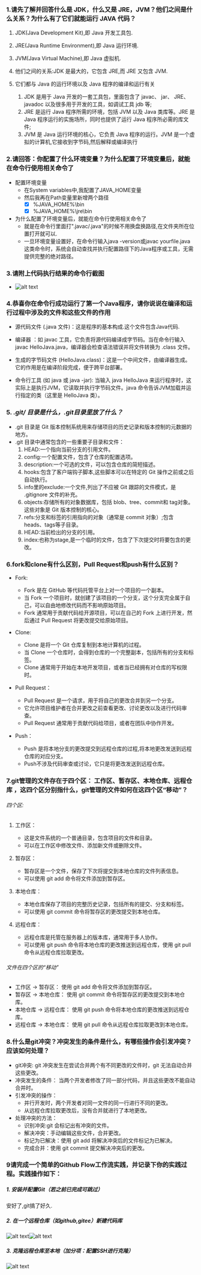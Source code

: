 ### **1**.请先了解并回答什么是 JDK，什么又是 JRE，JVM？他们之间是什么关系？为什么有了它们就能运行 JAVA 代码？

1. JDK(Java Development Kit),即 Java 开发工具包.
2. JRE(Java Runtime Environment),即 Java 运行环境.
3. JVM(Java Virtual Machine),即 Java 虚拟机.
4. 他们之间的关系:JDK 是最大的，它包含 JRE,而 JRE 又包含 JVM.
5. 它们都与 Java 的运行环境以及 Java 程序的编译和运行有关

   1. JDK 是用于 Java 开发的一套工具包，里面包含了 javac、 jar、 JRE、javadoc 以及很多用于开发的工具，如调试工具 jdb 等;
   2. JRE 是运行 Java 程序所需的环境，包括 JVM 以及 Java 类库等。JRE 是 Java 程序运行的实施场所，同时也提供了运行 Java 程序所必需的库文件;
   3. JVM 是 Java 运行环境的核心，它负责 Java 程序的运行。JVM 是一个虚拟的计算机,它接收到字节码,然后解释或编译执行  
### **2**.请回答：你配置了什么环境变量？为什么配置了环境变量后，就能在命令行使用相关命令了
-  配置环境变量
     - 在System variables中,我配置了JAVA_HOME变量
     - 然后我再在Path变量里新增两个路径 
        - [x] %JAVA_HOME%\bin
        - [x] %JAVA_HOME%\jre\bin
- 为什么配置了环境变量后，就能在命令行使用相关命令了
  - 就是在命令行里面打".javac/.java"的时候不用换盘换路径,在文件夹所在位置打开就可以.
  - 一旦环境变量设置好，在命令行输入java -version或javac yourfile.java这类命令时，系统会自动查找并执行配置路径下的Java程序或工具，无需提供完整的绝对路径。

### **3**.请附上代码执行结果的命令行截图
- ![alt text](<屏幕截图 2024-10-17 154853.png>)
### **4**.恭喜你在命令行成功运行了第一个Java程序，请你说说在编译和运行过程中涉及的文件和这些文件的作用
- 源代码文件 (.java 文件)：这是程序的基本构成.这个文件包含Java代码.

- 编译器 ：如 javac 工具，它负责将源代码编译成字节码。当在命令行输入 javac HelloJava.java，编译器会检查语法错误并将文件转换为 .class 文件。

- 生成的字节码文件 (HelloJava.class)：这是一个中间文件，由编译器生成。它的作用是在编译阶段完成，便于跨平台部署。

- 命令行工具 (如 java 或 java -jar): 当输入 java HelloJava 来运行程序时，这实际上是执行JVM，它读取并执行字节码文件。java 命令告诉JVM加载并运行指定的类（这里是 HelloJava 类）。
### **5**.  ***.git/ 目录是什么，.git目录里放了什么？***
- .git 目录是 Git 版本控制系统用来存储项目的历史记录和版本控制的元数据的地方。
-  .git 目录中通常包含的一些重要子目录和文件：
   1. HEAD:一个指向当前分支的引用文件。
   2. config:一个配置文件，包含了仓库的配置选项。
   3. description:一个可选的文件，可以包含仓库的简短描述。
   4. hooks:包含了客户端钩子脚本,这些脚本可以在特定的 Git 操作之前或之后自动执行。
   5. info里的exclude:一个文件,列出了不应被 Git 跟踪的文件模式，是 .gitignore 文件的补充。
   6. objects:存储所有的对象数据库，包括 blob、tree、commit和 tag对象。这些对象是 Git 版本控制的核心。
   7. refs:分支和标签的引用指向的对象（通常是 commit 对象）;包含 heads、tags等子目录。
   8. HEAD:当前检出的分支的引用。
   9. index:也称为stage,是一个临时的文件，包含了下次提交时将要包含的更改。
### **6**.fork和clone有什么区别，Pull Request和push有什么区别？
- Fork:
  - Fork 是在 GitHub 等代码托管平台上对一个项目的一个副本。
  - 当 Fork 一个项目时，就创建了该项目的一个分支，这个分支完全属于自己，可以自由地修改代码而不影响原始项目。
  - Fork 通常用于贡献代码给开源项目，可以在自己的 Fork 上进行开发，然后通过 Pull Request 将更改提交给原始项目。
- Clone:
  - Clone 是将一个 Git 仓库复制到本地计算机的过程。
  - 当 Clone 一个仓库时，会得到仓库的一个完整副本，包括所有的分支和标签。
  - Clone 通常用于开始在本地开发项目，或者当已经拥有对仓库的写权限时。
- Pull Request：
  - Pull Request 是一个请求，用于将自己的更改合并到另一个分支。
  - 它允许项目维护者在合并更改之前查看更改、讨论更改以及进行代码审查。
  - Pull Request 通常用于贡献代码给项目，或者在团队中协作开发。
- Push：

  - Push 是将本地分支的更改提交到远程仓库的过程,将本地更改发送到远程仓库的对应分支。
  - Push不涉及代码审查或讨论，它只是将更改发送到远程仓库。
### **7**.git管理的文件存在于四个区： 工作区、暂存区、本地仓库、远程仓库 ，这四个区分别指什么，git管理的文件如何在这四个区“移动”？
###### 四个区:  
   1. 工作区：

      - 这是文件系统的一个普通目录，包含项目的文件和目录。
      - 可以在工作区中修改文件、添加新文件或删除文件。
   2. 暂存区：
      - 暂存区是一个文件，保存了下次将提交到本地仓库的文件列表信息。
      - 可以使用 git add 命令将文件添加到暂存区。
   3. 本地仓库：
      -  本地仓库保存了项目的完整历史记录，包括所有的提交、分支和标签。
      -  可以使用 git commit 命令将暂存区的更改提交到本地仓库。
   4. 远程仓库：
      -  远程仓库是托管在服务器上的版本库，通常用于多人协作。
      -  可以使用 git push 命令将本地仓库的更改推送到远程仓库，使用 git pull 命令从远程仓库拉取更改。
###### 文件在四个区的“移动”
  - 工作区 -> 暂存区：
      使用 git add <file> 命令将文件添加到暂存区。
  -  暂存区 -> 本地仓库：
      使用 git commit 命令将暂存区的更改提交到本地仓库。
  -  本地仓库 -> 远程仓库：
      使用 git push 命令将本地仓库的更改推送到远程仓库。
  -  远程仓库 -> 本地仓库：
      使用 git pull 命令从远程仓库拉取更改到本地仓库。
### **8**.什么是git冲突？冲突发生的条件是什么，有哪些操作会引发冲突？应该如何处理？
-  git冲突:
git 冲突发生在尝试合并两个有不同更改的文件时，git 无法自动合并这些更改。
-  冲突发生的条件：
  当两个开发者修改了同一部分代码，并且这些更改不能自动合并时。
-  引发冲突的操作：
   -  并行开发时，两个开发者对同一文件的同一行进行不同的更改。
   -  从远程仓库拉取更改后，没有合并就进行了本地更改。
- 处理冲突的方法：
     -  识别冲突:git 会标记出有冲突的文件。
     -  解决冲突：手动编辑这些文件，合并更改。
     -  标记为已解决：使用 git add 将解决冲突后的文件标记为已解决。
     -  完成合并：使用 git commit 提交解决冲突后的更改。
### **9**请完成一个简单的Github Flow工作流实践，并记录下你的实践过程。实践操作如下：
##### 1. 安装并配置Git（若之前已完成可跳过）
安好了,git搞了好久.
##### 2. 在一个远程仓库（如github,gitee）新建代码库
![alt text](<屏幕截图 2024-10-19 140435.png>)![alt text](<屏幕截图 2024-10-19 140245.png>)
##### 3. 克隆远程仓库至本地（加分项：配置SSH进行克隆）  
![alt text](<屏幕截图 2024-10-19 140954.png>)
